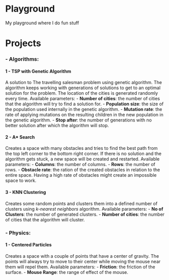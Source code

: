 # Playground

My playground where I do fun stuff

# Projects
### - Algorithms:
#### 1 - TSP with Genetic Algorithm
A solution to The travelling salesman problem using genetic algorithm. The algorithm keeps working with generations of solutions to get to an optimal solution for the problem.
The location of the cities is generated randomly every time.
Available parameters:
    - **Number of cities**: the number of cities that the algorithm will try to find a solution for.
    - **Population size**: the size of the population used internally in the genetic algorithm.
    - **Mutation rate**: the rate of applying mutations on the resulting children in the new population in the genetic algorithm.
    - **Stop after**: the number of generations with no better solution after which the algorithm will stop.

#### 2 - A* Search
Creates a space with many obstacles and tries to find the best path from the top left corner to the bottom right corner. If there is no solution and the algorithm gets stuck, a new space will be created and restarted.
Available parameters:
    - **Columns**: the number of columns.
    - **Rows**: the number of rows.
    - **Obstacle rate**: the ration of the created obstacles in relation to the entire space. Having a high rate of obstacles might create an impossible space to work.

#### 3 - KNN Clustering
Creates some random points and clusters them into a defined number of clusters using *k-nearest neighbors* algorithm.
Available parameters:
    - **No of Clusters**: the number of generated clusters.
    - **Number of cities**: the number of cities that the algorithm will cluster.

### - Physics:
#### 1 - Centered Particles
Creates a space with a couple of points that have a center of gravity. The points will always try to move to their center while moving the mouse near them will repel them.
Available parameters:
    - **Friction**: the friction of the surface.
    - **Mouse Range**: the range of effect of the mouse.
